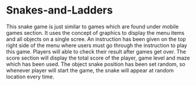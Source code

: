 # Snakes-and-Ladders
This snake game is just similar to games which are found under mobile games section. It uses the concept of graphics to display the menu items and all objects on a single scree. An instruction has been given on the top right side of the menu where users must go through the instruction to play this game. Players will able to check their result after games get over. The score section will display the total score of the player, game level and maze which has been used. The object snake position has been set random, so whenever player will start the game, the snake will appear at random location every time.
